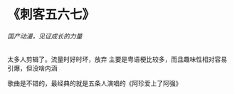 # 《刺客五六七》
###### 国产动漫，见证成长的力量

太多人剪辑了。流量时好时坏，放弃
主要是粤语梗比较多，而且趣味性相对容易引爆，但没啥内涵

歌曲是不错的，最经典的就是五条人演唱的《阿珍爱上了阿强》
